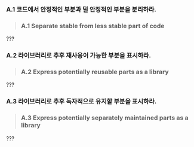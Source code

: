 ### <a name="Ra-stable"></a> A.1 코드에서 안정적인 부분과 덜 안정적인 부분을 분리하라.
>### <a name="Ra-stable"></a> A.1 Separate stable from less stable part of code

???

### <a name="Ra-reuse"></a> A.2 라이브러리로 추후 재사용이 가능한 부분을 표시하라.
>### <a name="Ra-reuse"></a> A.2 Express potentially reusable parts as a library

???

### <a name="Ra-lib"></a> A.3 라이브러리로 추후 독자적으로 유지할 부분을 표시하라.
>### <a name="Ra-lib"></a> A.3 Express potentially separately maintained parts as a library

???
